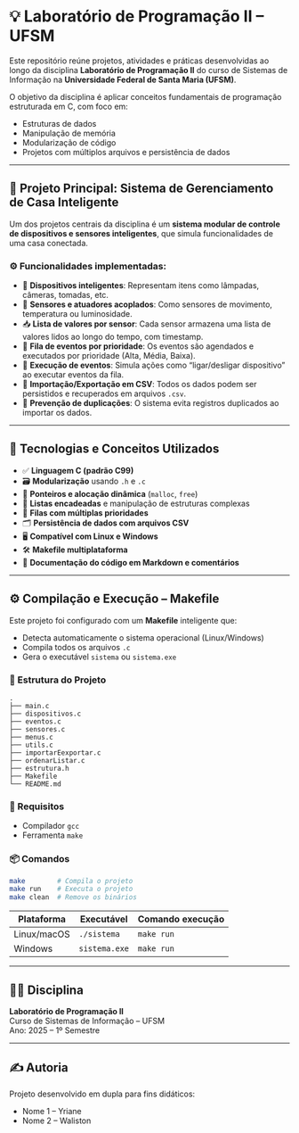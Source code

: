 # 💡 Laboratório de Programação II – UFSM

Este repositório reúne projetos, atividades e práticas desenvolvidas ao longo da disciplina **Laboratório de Programação II** do curso de Sistemas de Informação na **Universidade Federal de Santa Maria (UFSM)**.

O objetivo da disciplina é aplicar conceitos fundamentais de programação estruturada em C, com foco em:

- Estruturas de dados
- Manipulação de memória
- Modularização de código
- Projetos com múltiplos arquivos e persistência de dados

---

## 🔧 Projeto Principal: Sistema de Gerenciamento de Casa Inteligente

Um dos projetos centrais da disciplina é um **sistema modular de controle de dispositivos e sensores inteligentes**, que simula funcionalidades de uma casa conectada.

### ⚙️ Funcionalidades implementadas:

- 📲 **Dispositivos inteligentes**: Representam itens como lâmpadas, câmeras, tomadas, etc.
- 🧠 **Sensores e atuadores acoplados**: Como sensores de movimento, temperatura ou luminosidade.
- 📥 **Lista de valores por sensor**: Cada sensor armazena uma lista de valores lidos ao longo do tempo, com timestamp.
- 🔁 **Fila de eventos por prioridade**: Os eventos são agendados e executados por prioridade (Alta, Média, Baixa).
- 🔄 **Execução de eventos**: Simula ações como “ligar/desligar dispositivo” ao executar eventos da fila.
- 💾 **Importação/Exportação em CSV**: Todos os dados podem ser persistidos e recuperados em arquivos `.csv`.
- 🚫 **Prevenção de duplicações**: O sistema evita registros duplicados ao importar os dados.

---

## 🧱 Tecnologias e Conceitos Utilizados

- ✅ **Linguagem C (padrão C99)**
- 🗃️ **Modularização** usando `.h` e `.c`
- 🧠 **Ponteiros e alocação dinâmica** (`malloc`, `free`)
- 🧺 **Listas encadeadas** e manipulação de estruturas complexas
- 🔄 **Filas com múltiplas prioridades**
- 🗂️ **Persistência de dados com arquivos CSV**
- 🖥️ **Compatível com Linux e Windows**
- 🛠️ **Makefile multiplataforma**
- 📄 **Documentação do código em Markdown e comentários**

---

## ⚙️ Compilação e Execução – Makefile

Este projeto foi configurado com um **Makefile** inteligente que:
- Detecta automaticamente o sistema operacional (Linux/Windows)
- Compila todos os arquivos `.c`
- Gera o executável `sistema` ou `sistema.exe`

### 📁 Estrutura do Projeto

```
.
├── main.c
├── dispositivos.c
├── eventos.c
├── sensores.c
├── menus.c
├── utils.c
├── importarEexportar.c
├── ordenarListar.c
├── estrutura.h
├── Makefile
└── README.md
```

### 🧰 Requisitos

- Compilador `gcc`
- Ferramenta `make`

### 📦 Comandos

```bash
make        # Compila o projeto
make run    # Executa o projeto
make clean  # Remove os binários
```

| Plataforma | Executável     | Comando execução |
|------------|----------------|-------------------|
| Linux/macOS | `./sistema`    | `make run`        |
| Windows     | `sistema.exe`  | `make run`        |

---

## 👨‍🏫 Disciplina

**Laboratório de Programação II**  
Curso de Sistemas de Informação – UFSM   
Ano: 2025 – 1º Semestre

---

## ✍️ Autoria

Projeto desenvolvido em dupla para fins didáticos:

- Nome 1 – Yriane
- Nome 2 – Waliston
